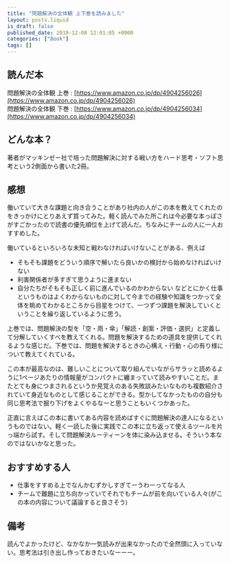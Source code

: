```yaml
---
title: "問題解決の全体観 上下巻を読みました"
layout: posts.liquid
is_draft: false
published_date: 2019-12-08 12:01:05 +0900
categories: ["Book"]
tags: []
---
```


## 読んだ本
問題解決の全体観 上巻 : [https://www.amazon.co.jp/dp/4904256026](https://www.amazon.co.jp/dp/4904256026)  
問題解決の全体観 下巻 : [https://www.amazon.co.jp/dp/4904256034](https://www.amazon.co.jp/dp/4904256034)

## どんな本？
著者がマッキンゼー社で培った問題解決に対する戦い方をハード思考・ソフト思考という2側面から書いた2冊。

## 感想
働いていて大きな課題と向き合うことがあり社内の人がこの本を教えてくれたのをきっかけにとりあえず買ってみた。軽く読んでみた所これは今必要な本っぽさがすごかったので読書の優先順位を上げて読んだ。ちなみにチームの人に一人おすすめした。

働いているといろいろな未知と戦わなければいけないことがある、例えば

- そもそも課題をどういう順序で解いたら良いかの検討から始めなければいけない
- 利害関係者が多すぎて思うように進まない
- 自分たちがそもそも正しく前に進んでいるのかわからない
などとにかく仕事というものはよくわからないものに対して今までの経験や知識をつかって全体を眺めてわかるところから目星をつけて、一つずつ課題を解決していくということを繰り返しているように思う。

上巻では、問題解決の型を「空・雨・傘」「解読・創案・評価・選択」と定義して分解していくすべを教えてくれる。問題を解決するための道具を提供してくれるような感じだ。下巻では、問題を解決するときの心構え・行動・心の有り様について教えてくれている。

この本が最高なのは、難しいことについて取り組んでいながらサラッと読めるように1ページあたりの情報量がコンパクトに纏まっていて読みやすいことだ。またとても身につまされるというか見覚えのある失敗談みたいなものも複数紹介されていて身近なものとして感じることができる。型かしてなかったものの自分も同じ思考法で掘り下げをよくやるなーと思うこともいくつかあった。

正直に言えばこの本に書いてある内容を読めばすぐに問題解決の達人になるというものではない。軽く一読した後に実践でこの本に立ち返って使えるツールを片っ端から試す。そして問題解決ルーティーンを体に染み込ませる。そういう本なのではないかなと思った。

## おすすめする人
- 仕事をすすめる上でなんかむずかしすぎてーうわーってなる人
- チームで難題に立ち向かっていてそれでもチームが前を向いている人々(がこの本の内容について議論すると良さそう)
## 備考
読んでよかったけど、なかなか一気読みが出来なかったので全然頭に入っていない。思考法は引き出し作っておきたいなーーー。


